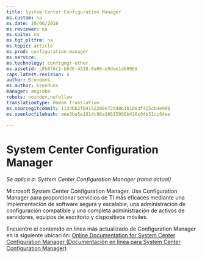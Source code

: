```yaml
---
title: System Center Configuration Manager
ms.custom: na
ms.date: 10/06/2016
ms.reviewer: na
ms.suite: na
ms.tgt_pltfrm: na
ms.topic: article
ms.prod: configuration-manager
ms.service: 
ms.technology: configmgr-other
ms.assetid: c8b8f6c1-b8d6-4528-8a06-e9dee1d68969
caps.latest.revision: 4
author: Brenduns
ms.author: brenduns
manager: angrobe
robots: noindex,nofollow
translationtype: Human Translation
ms.sourcegitcommit: 1134bb2f04152288e72d40b1b1083f415cb4e900
ms.openlocfilehash: aee3ba5e1014c96a16615988b416c04b51cc64ee

---
```

# <a name="system-center-configuration-manager"></a>System Center Configuration Manager

*Se aplica a: System Center Configuration Manager (rama actual)*

Microsoft System Center Configuration Manager. Use Configuration Manager para proporcionar servicios de TI más eficaces mediante una implementación de software segura y escalable, una administración de configuración compatible y una completa administración de activos de servidores, equipos de escritorio y dispositivos móviles.  

 Encuentre el contenido en línea más actualizado de Configuration Manager en la siguiente ubicación: [Online Documentation for System Center Configuration Manager (Documentación en línea para System Center Configuration Manager)](https://go.microsoft.com/fwlink/?LinkID=533344)



<!--HONumber=Nov16_HO1-->


